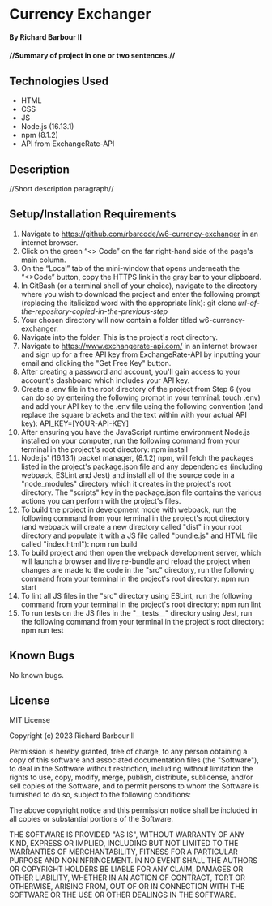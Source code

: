 # Currency Exchanger

#### By Richard Barbour II

#### //Summary of project in one or two sentences.// 


## Technologies Used

* HTML
* CSS
* JS
* Node.js (16.13.1)
* npm (8.1.2)
* API from ExchangeRate-API



## Description

//Short description paragraph//

## Setup/Installation Requirements

1. Navigate to https://github.com/rbarcode/w6-currency-exchanger in an internet browser.
2. Click on the green “<> Code” on the far right-hand side of the page's main column.
3. On the “Local” tab of the mini-window that opens underneath the “<>Code” button, copy the HTTPS link in the gray bar to your clipboard.
4. In GitBash (or a terminal shell of your choice), navigate to the directory where you wish to download the project and enter the following prompt (replacing the italicized word with the appropriate link): git clone *url-of-the-repository-copied-in-the-previous-step*
5. Your chosen directory will now contain a folder titled w6-currency-exchanger.
6. Navigate into the folder. This is the project's root directory.
7. Navigate to https://www.exchangerate-api.com/ in an internet browser and sign up for a free API key from ExchangeRate-API by inputting your email and clicking the "Get Free Key" button.
8. After creating a password and account, you'll gain access to your account's dashboard which includes your API key.
9. Create a .env file in the root directory of the project from Step 6 (you can do so by entering the following prompt in your terminal: touch .env) and add your API key to the .env file using the following convention (and replace the square brackets and the text within with your actual API key): API_KEY=[YOUR-API-KEY]
10. After ensuring you have the JavaScript runtime environment Node.js installed on your computer, run the following command from your terminal in the project's root directory: npm install  
11. Node.js' (16.13.1) packet manager, (8.1.2) npm, will fetch the packages listed in the project's package.json file and any dependencies (including webpack, ESLint and Jest) and install all of the source code in a "node_modules" directory which it creates in the project's root directory. The "scripts" key in the package.json file contains the various actions you can perform with the project's files.
12. To build the project in development mode with webpack, run the following command from your terminal in the project's root directory (and webpack will create a new directory called "dist" in your root directory and populate it with a JS file called "bundle.js" and HTML file called "index.html"): npm run build  
13. To build project and then open the webpack development server, which will launch a browser and live re-bundle and reload the project when changes are made to the code in the "src" directory, run the following command from your terminal in the project's root directory: npm run start  
14. To lint all JS files in the "src" directory using ESLint, run the following command from your terminal in the project's root directory: npm run lint  
15. To run tests on the JS files in the "\_\_tests\_\_" directory using Jest, run the following command from your terminal in the project's root directory: npm run test

## Known Bugs

No known bugs.

## License

MIT License

Copyright (c) 2023 Richard Barbour II

Permission is hereby granted, free of charge, to any person obtaining a copy of this software and associated documentation files (the "Software"), to deal in the Software without restriction, including without limitation the rights to use, copy, modify, merge, publish, distribute, sublicense, and/or sell copies of the Software, and to permit persons to whom the Software is furnished to do so, subject to the following conditions:

The above copyright notice and this permission notice shall be included in all copies or substantial portions of the Software.

THE SOFTWARE IS PROVIDED "AS IS", WITHOUT WARRANTY OF ANY KIND, EXPRESS OR IMPLIED, INCLUDING BUT NOT LIMITED TO THE WARRANTIES OF MERCHANTABILITY, FITNESS FOR A PARTICULAR PURPOSE AND NONINFRINGEMENT. IN NO EVENT SHALL THE AUTHORS OR COPYRIGHT HOLDERS BE LIABLE FOR ANY CLAIM, DAMAGES OR OTHER LIABILITY, WHETHER IN AN ACTION OF CONTRACT, TORT OR OTHERWISE, ARISING FROM, OUT OF OR IN CONNECTION WITH THE SOFTWARE OR THE USE OR OTHER DEALINGS IN THE SOFTWARE.